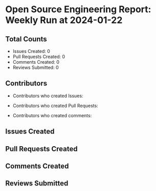 # Open Source Engineering Report: Weekly Run at 2024-01-22

## Total Counts

* Issues Created: 0
* Pull Requests Created: 0
* Comments Created: 0
* Reviews Submitted: 0

## Contributors

* Contributors who created Issues: 

* Contributors who created Pull Requests: 

* Contributors who created comments: 

## Issues Created



## Pull Requests Created



## Comments Created



## Reviews Submitted

